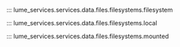 
::: lume_services.services.data.files.filesystems.filesystem


::: lume_services.services.data.files.filesystems.local


::: lume_services.services.data.files.filesystems.mounted
